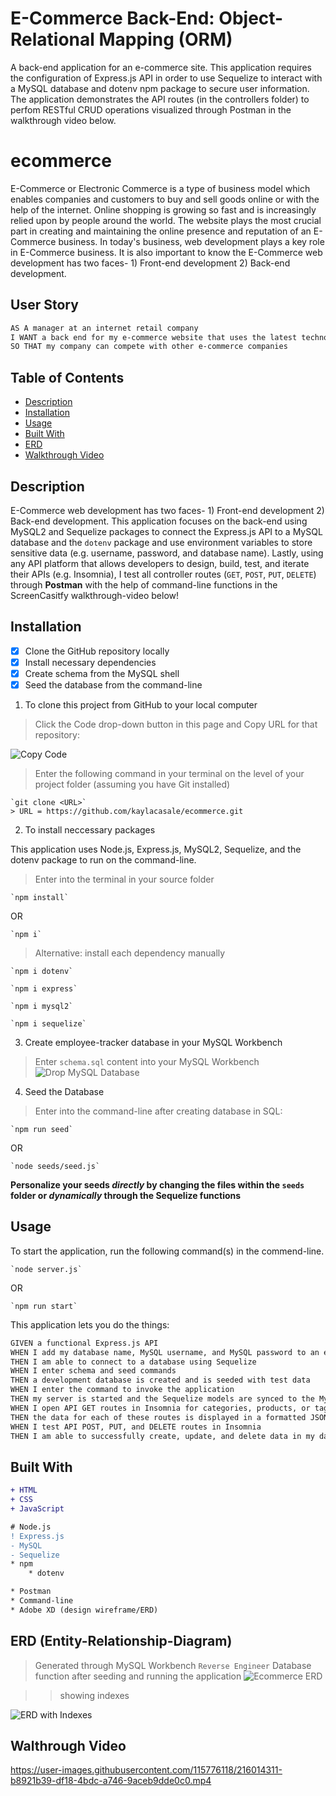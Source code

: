 # E-Commerce Back-End: Object-Relational Mapping (ORM)
A back-end application for an e-commerce site. This application requires the configuration of Express.js API in order to use Sequelize to interact with a MySQL database and dotenv npm package to secure user information. The application demonstrates the API routes (in the controllers folder) to perfom RESTful CRUD operations visualized through Postman in the walkthrough video below.

# ecommerce
E-Commerce or Electronic Commerce is a type of business model which enables companies and customers to buy and sell goods online or with the help of the internet. Online shopping is growing so fast and is increasingly relied upon by people around the world. The website plays the most crucial part in creating and maintaining the online presence and reputation of an E-Commerce business. In today's business, web development plays a key role in E-Commerce business. It is also important to know the E-Commerce web development has two faces- 1) Front-end development 2) Back-end development. 

## User Story
```md
AS A manager at an internet retail company
I WANT a back end for my e-commerce website that uses the latest technologies
SO THAT my company can compete with other e-commerce companies
```
## Table of Contents
* [Description](#description)
* [Installation](#installation)
* [Usage](#usage)
* [Built With](#built-with)
* [ERD](#erd)
* [Walkthrough Video](#walk-through-video)


## Description
E-Commerce web development has two faces- 1) Front-end development 2) Back-end development. This application focuses on the back-end using MySQL2 and Sequelize packages to connect the Express.js API to a MySQL database and the `dotenv` package and use environment variables to store sensitive data (e.g. username, password, and database name). Lastly, using any API platform that allows developers to design, build, test, and iterate their APIs (e.g. Insomnia), I test all controller routes (`GET`, `POST`, `PUT`, `DELETE`) through **Postman** with the help of command-line functions in the ScreenCasitfy walkthrough-video below!

## Installation
- [x] Clone the GitHub repository locally
- [x] Install necessary dependencies
- [x] Create schema from the MySQL shell
- [x] Seed the database from the command-line

1. To clone this project from GitHub to your local computer

> Click the Code drop-down button in this page and Copy URL for that repository:

![Copy Code](assets/copy-code-ecommerce.png "Clone GitHub Repo")

> Enter the following command in your terminal on the level of your project folder (assuming you have Git installed)

    `git clone <URL>`
    > URL = https://github.com/kaylacasale/ecommerce.git




2. To install neccessary packages

This application uses Node.js, Express.js, MySQL2, Sequelize, and the dotenv package to run on the command-line.

> Enter into the terminal in your source folder

    `npm install`

OR

    `npm i`

> Alternative: install each dependency manually

    `npm i dotenv`

    `npm i express`

    `npm i mysql2`

    `npm i sequelize`


3. Create employee-tracker database in your MySQL Workbench

> Enter `schema.sql` content into your MySQL Workbench
![Drop MySQL Database](assets/drop-mysql-database.png "Insert schema.sql in MySQL Workbench locally")

4. Seed the Database
> Enter into the command-line after creating database in SQL:

    `npm run seed`

OR

    `node seeds/seed.js`

**Personalize your seeds *directly* by changing the files within the `seeds` folder or *dynamically* through the Sequelize functions**

## Usage
To start the application, run the following command(s) in the commend-line.

    `node server.js`
OR

    `npm run start`

This application lets you do the things:
```md
GIVEN a functional Express.js API
WHEN I add my database name, MySQL username, and MySQL password to an environment variable file
THEN I am able to connect to a database using Sequelize
WHEN I enter schema and seed commands
THEN a development database is created and is seeded with test data
WHEN I enter the command to invoke the application
THEN my server is started and the Sequelize models are synced to the MySQL database
WHEN I open API GET routes in Insomnia for categories, products, or tags
THEN the data for each of these routes is displayed in a formatted JSON
WHEN I test API POST, PUT, and DELETE routes in Insomnia
THEN I am able to successfully create, update, and delete data in my database
```

## Built With

```diff
+ HTML
+ CSS
+ JavaScript

# Node.js
! Express.js
- MySQL 
- Sequelize
* npm
    * dotenv

* Postman
* Command-line
* Adobe XD (design wireframe/ERD)
```


## ERD (Entity-Relationship-Diagram)
> Generated through MySQL Workbench `Reverse Engineer` Database function after seeding and running the application
![Ecommerce ERD](assets/ecommerce-erd.png "Reverse Engineer in MySQL")

>> showing indexes

![ERD with Indexes](assets/ecommerce-erd_index-showing.png "Reverse Engineer in MySQL and Show Data")


## Walthrough Video


https://user-images.githubusercontent.com/115776118/216014311-b8921b39-df18-4bdc-a746-9aceb9dde0c0.mp4


